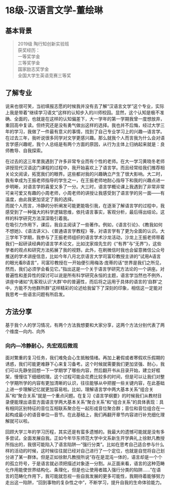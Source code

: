 # 18级-汉语言文学-董绘琳
## 基本背景
> 2019级 陶行知创新实验班<br>
获奖经历：<br>
一等奖学金<br>
三等奖学金<br>
国家励志奖学金<br>
全国大学生英语竞赛三等奖<br>

## 了解专业
说来也很可笑，当初填报志愿的时候我并没有去了解“汉语言文学”这个专业，实际上我是带着“继续学习语文”这样的认知步入的川师校园。显然，这个认知是极不准确、全面的，也就是在这样的认知偏差下，大一学年的第一学期我曾一度想放弃，重回高中复读。但终究还是没有勇气做出这样的选择。我也并不后悔，经过大学三年的学习，我做了一件最有意义的事情，找到了自己专业学习上的兴趣—语言学。在过去三年，我听说很多同学对文学更感兴趣。那么就我个人而言我为什么会对语言学感兴趣呢，我个人总结是有两个方面的原因，从行为主体上归纳起来就是：良师教导、自我探索。<br>

在过去的这三年里我遇到了许多非常专业而有个性的老师。在大一学习黄晓冬老师讲授现代汉语这门课程的过程中，我开始喜欢上了语言学。而且经常给我们推荐相关论文阅读，拓宽我们的眼界。这些都对我的兴趣确立产生了很大影响。大二时，我有幸成为王振老师指导的学生之一，在王振老师地耐心指导下和我的兴趣点进一步明晰，对语言学的喜爱又多了一分。大三时，语言学概论课上我遇到了非常非常可亲可爱又有趣的小周老师，小周老师的讲授让我感受到了语言学的另一面——有温度，由此我更加坚定了我的选择。<br>
而就个人而言，冷静的分析阐发可能更能吸引我，在逐渐了解语言学的过程中，我感受到了一种强大的科学逻辑思维，依托语言事实，客观分析，最后得出结论。这样的科学研究方法深深吸引着我。<br>
在吸引力作用下，课后，我自主阅读了一些著作。例如，《语言引论》、《教我如何不想她》、《语法讲义》、《普通语言学教程》等，对语言学有了更为全面的认识。大三学年下学期，我参与了王振老师组织的语言学术沙龙活动，沙龙上王振老师带着我们一起研读经典的语言学术论文，比如沈家煊先生的《“有界”与“无界”》，这些学者的观点和研究方法拓展了我的视野。此外，在刷微信时我也会留意微信公众号推送的学术讲座信息，比如今年八月北京语言大学司富珍教授主讲的“试用A语言的眼光看B语言”，司富珍教授在一开始便引用梅洛·庞蒂的话“世界是我们之所见，然而，我们必须学会看见它。”指出这是一个关于语言学研究方法论的一个讲座。对普遍性和差异性的探讨可以说是所有科学研究永恒的主题，语言学当然也不例外，讲座中诸如“先客观认识‘大群’中的普遍性，而后将之运用于具体的语言的‘自群’之中，方能不为他群所群”这样精彩的论述给我留下了深刻的印象，相信这一定能对我思考一些语言问题有所启发。<br>

## 方法分享
基于我个人的学习情况，有两个方法我想要和大家分享，这两个方法分别代表了两个维度—向内、向外<br>
### 向内—冷静耐心，先宏观后微观
 面对繁重的复习任务，我们难免会心生抵触情绪。再加上暑假或者寒假欢乐假期的诱惑，我们可能更难静下心来复习备考。这个时候就需要我们更加坚强、耐心，我们可以先静坐回想一下一学期学了哪些内容，然后翻开书从目录开始，建立好框架，慢慢往下细细梳理。这个过程可能会花费比较多的时间，但是可以让我们对整个学期所学的内容有更加清晰的认识，往往能够从中把握一些关键内容，在此基础上进一步理解记忆就更加容易啦。比如，理解语言学中两大基本关系“组合关系”和“聚合关系”就是一个重点问题。在复习《语言学纲要》的时候我们从教材目录便能理出语音方面语言学两大基本关系“聚合关系”和“组合关系”的具体表现：具有相同区别特征的音位互相联系聚合在一起形成音位聚合群；音位和音位组合在一起构成最小的语音单位—音节。在此基础上，我们再翻开章节内容进行补充细化理解就可以啦。<br>

回顾大学三年的学习历程，其实还是有蛮多遗憾的。我最大的遗憾可能就是没有多多尝试，全面发展自我。正如今年华东师范大学中文系新生开学典礼上徐默凡教授所指出的，我很可能陷入了语言陷阱—“强行分类”。比如在思考自己适合参与什么样的活动的时候，这时候往往就已经对自己进行了一个定位，也就是自觉将自己划分进了某一群体。但是正如徐默凡教授所说“存在是混沌一体的，语言却是一个个的孤立符号，于是语言就必须把描述对象逐一分割。从正面来看，语言的这种范畴化作用能使世界结构化、条理化，但是也让使用者踏入强行分类的陷阱......”在语言的范畴化作用下，我可能就忽视一些自我发展的更多可能性，我期待着能够努力走出这一陷阱，“回到事物的复杂性之中”，不断学习，提升自我的生命体验能力。
